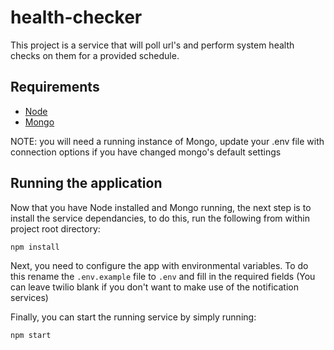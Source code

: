 # health-checker

This project is a service that will poll url's and perform system health checks on them for a provided schedule.

## Requirements

- [Node](https://nodejs.org/en/)
- [Mongo](https://docs.mongodb.com/manual/installation/)

NOTE: you will need a running instance of Mongo, update your .env file with connection options if you have changed mongo's default settings

## Running the application

Now that you have Node installed and  Mongo running, the next step is to install the service dependancies, to do this, run the following from within project root directory:

```bash
npm install
```

Next, you need to configure the app with environmental variables. To do this rename the `.env.example` file to `.env` and fill in the required fields (You can leave twilio blank if you don't want to make use of the notification services)

Finally, you can start the running service by simply running:

```bash
npm start
```
